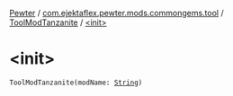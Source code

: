 [Pewter](../../index.md) / [com.ejektaflex.pewter.mods.commongems.tool](../index.md) / [ToolModTanzanite](index.md) / [&lt;init&gt;](./-init-.md)

# &lt;init&gt;

`ToolModTanzanite(modName: `[`String`](https://kotlinlang.org/api/latest/jvm/stdlib/kotlin/-string/index.html)`)`